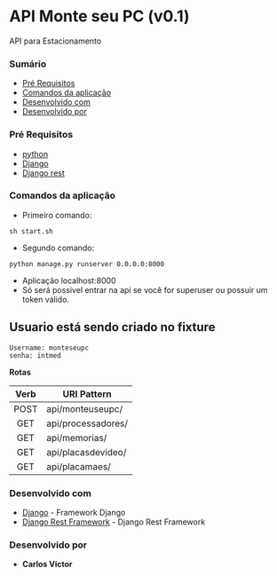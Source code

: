 #  API Monte seu PC (v0.1)

API para Estacionamento
### Sumário
+ [Pré Requisitos](#pré-requisitos)
+ [Comandos da aplicação](#comandos-da-aplicação)
+ [Desenvolvido com](#desenvolvido-com)
+ [Desenvolvido por](#desenvolvido-por)
 
### Pré Requisitos
+ [python](https://docs.docker.com/compose/)
+ [Django](https://docs.docker.com/compose/)
+ [Django rest](https://www.django-rest-framework.org/)

### Comandos da aplicação
- Primeiro comando:
```
sh start.sh
``` 
- Segundo comando:
```
python manage.py runserver 0.0.0.0:8000
```
- Aplicação localhost:8000
- Só será possivel entrar na api se você for superuser ou possuir um token válido.

## Usuario está sendo criado no fixture
```
Username: monteseupc
senha: intmed
```
**Rotas**

|Verb  |URI Pattern              
:----:|-------------------------|
| POST |api/monteuseupc/             
| GET  |api/processadores/          
| GET  |api/memorias/               
| GET  |api/placasdevideo/          
| GET  |api/placamaes/


### Desenvolvido com
+ [Django](https://docs.djangoproject.com/en/3.0/) - Framework Django
+ [Django Rest Framework](https://www.django-rest-framework.org/) - Django Rest Framework

### Desenvolvido por
+ **Carlos Victor** 